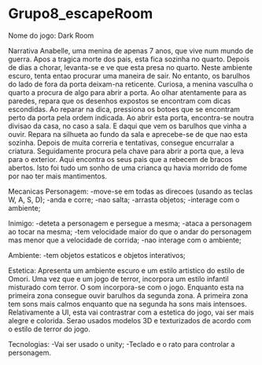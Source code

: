 # Grupo8_escapeRoom
Nome do jogo: Dark Room

Narrativa
Anabelle, uma menina de apenas 7 anos, que vive num mundo de guerra. Apos a tragica morte dos pais, esta fica sozinha no quarto. Depois de dias a chorar, levanta-se e ve que esta presa no quarto. Neste ambiente escuro, tenta entao procurar uma maneira de sair. No entanto, os barulhos do lado de fora da porta deixam-na reticente.
Curiosa, a menina vasculha o quarto a procura de algo para abrir a porta. Ao olhar atentamente para as paredes, repara que os desenhos expostos se encontram com dicas escondidas. Ao reparar na dica, pressiona  os botoes que se encontram perto da porta pela ordem indicada.
Ao abrir esta porta, encontra-se noutra divisao da casa, no caso a sala. E daqui que vem os barulhos que vinha a ouvir. Repara na silhueta ao fundo da sala e aprecebe-se de que nao esta sozinha. Depois de muita correria e tentativas, consegue encurralar a criatura. Seguidamente procura pela chave para abrir a porta que, a leva para o exterior. Aqui encontra os seus pais que a rebecem de bracos abertos. Isto foi tudo um sonho de uma crianca qu havia morrido de fome por nao ter mais mantimentos.

Mecanicas
Personagem:
-move-se em todas as direcoes (usando as teclas W, A, S, D);
-anda e corre;
-nao salta;
-arrasta objetos;
-interage com o ambiente;

Inimigo:
-deteta a personagem e persegue a mesma;
-ataca a personagem ao tocar na mesma;
-tem velocidade maior do que o andar do personagem mas menor que a velocidade de corrida;
-nao interage com o ambiente;

Ambiente:
-tem objetos estaticos e objetos interativos;

Estetica:
Apresenta um ambiente escuro e um estilo artistico do estilo de Omori. Uma vez que e um jogo de terror, incorpora um estilo infantil misturado com terror.
O som incorpora-se com o jogo. Enquanto esta na primeira zona consegue ouvir barulhos da segunda zona. A primeira zona tem sons mais calmos enquanto que na segunda ha sons mais intensoes.
Relativamente a UI, esta vai contrastrar com a estetica do jogo, vai ser mais alegre e colorida.
Serao usados modelos 3D e texturizados de acordo com o estilo de terror do jogo.

Tecnologias:
-Vai ser usado o unity;
-Teclado e o rato para controlar a personagem.



